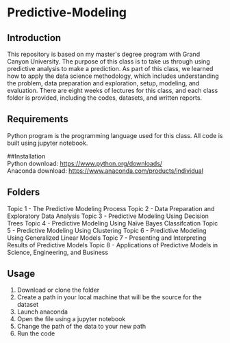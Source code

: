 # Predictive-Modeling
## Introduction
This repository is based on my master's degree program with Grand Canyon University. 
The purpose of this class is to take us through using predictive analysis to make a prediction.
As part of this class, we learned how to apply the data science methodology, which includes understanding the problem,
data preparation and exploration, setup, modeling, and evaluation. 
There are eight weeks of lectures for this class, and each class folder is provided, including the codes, datasets, and written reports.
## Requirements
Python program is the programming language used for this class. All code is built using jupyter notebook.

##Installation                                                                                                                                                                
Python download: https://www.python.org/downloads/                                                                                                                             
Anaconda download: https://www.anaconda.com/products/individual

## Folders
Topic 1 - The Predictive Modeling Process 
Topic 2 - Data Preparation and Exploratory Data Analysis 
Topic 3 - Predictive Modeling Using Decision Trees 
Topic 4 - Predictive Modeling Using Naïve Bayes Classifcation 
Topic 5 - Predictive Modeling Using Clustering 
Topic 6 - Predictive Modeling Using Generalized Linear Models 
Topic 7 - Presenting and Interpreting Results of Predictive Models 
Topic 8 - Applications of Predictive Models in Science, Engineering, and Business

## Usage
1. Download or clone the folder
2. Create a path in your local machine that will be the source for the dataset
3. Launch anaconda
4. Open the file using a jupyter notebook
5. Change the path of the data to your new path 
6. Run the code
